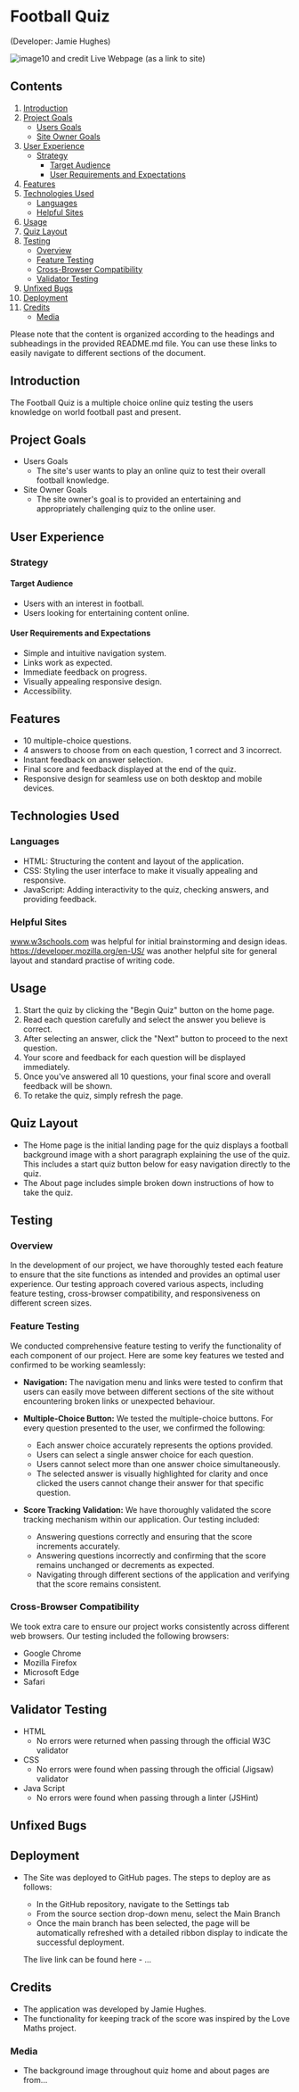 # Football Quiz
(Developer: Jamie Hughes)


![image10](images/readme_image_10.jpeg) and credit
Live Webpage (as a link to site)

## Contents
1. [Introduction](#introduction)
2. [Project Goals](#project-goals)
   - [Users Goals](#users-goals)
   - [Site Owner Goals](#site-owner-goals)
3. [User Experience](#user-experience)
   - [Strategy](#strategy)
     - [Target Audience](#target-audience)
     - [User Requirements and Expectations](#user-requirements-and-expectations)
4. [Features](#features)
5. [Technologies Used](#technologies-used)
   - [Languages](#languages)
   - [Helpful Sites](#helpful-sites)
6. [Usage](#usage)
7. [Quiz Layout](#quiz-layout)
8. [Testing](#testing)
   - [Overview](#overview)
   - [Feature Testing](#feature-testing)
   - [Cross-Browser Compatibility](#cross-browser-compatibility)
   - [Validator Testing](#validator-testing)
9. [Unfixed Bugs](#unfixed-bugs)
10. [Deployment](#deployment)
11. [Credits](#credits)
	- [Media](#media)

Please note that the content is organized according to the headings and subheadings in the provided README.md file. You can use these links to easily navigate to different sections of the document.



## Introduction

The Football Quiz is a multiple choice online quiz testing the users knowledge on world football past and present.

## Project Goals

- Users Goals
	-    The site's user wants to play an online quiz to test their overall football knowledge.
- Site Owner Goals
	-    The site owner's goal is to provided an entertaining and appropriately challenging quiz to the online user.

## User Experience
### Strategy
#### Target Audience
-   Users with an interest in football.
-   Users looking for entertaining content online.

#### User Requirements and Expectations

-   Simple and intuitive navigation system.
-   Links work as expected.
-   Immediate feedback on progress.
-   Visually appealing responsive design.
-   Accessibility.

## Features

-   10 multiple-choice questions.
-   4 answers to choose from on each question, 1 correct and 3 incorrect.
-   Instant feedback on answer selection.
-   Final score and feedback displayed at the end of the quiz.
-   Responsive design for seamless use on both desktop and mobile devices.

## Technologies Used
### Languages
-   HTML: Structuring the content and layout of the application.
-   CSS: Styling the user interface to make it visually appealing and responsive.
-   JavaScript: Adding interactivity to the quiz, checking answers, and providing feedback.
### Helpful Sites
www.w3schools.com was helpful for initial brainstorming and design ideas.
https://developer.mozilla.org/en-US/ was another helpful site for general layout and standard practise of writing code.

## Usage

1.  Start the quiz by clicking the "Begin Quiz" button on the home page.
2.  Read each question carefully and select the answer you believe is correct.
3.  After selecting an answer, click the "Next" button to proceed to the next question.
4.  Your score and feedback for each question will be displayed immediately.
5.  Once you've answered all 10 questions, your final score and overall feedback will be shown.
6.  To retake the quiz, simply refresh the page.

## Quiz Layout

- The Home page is the initial landing page for the quiz displays a football background image with a short paragraph explaining the use of the quiz. This includes a start quiz button below for easy navigation directly to the quiz.
- The About page includes simple broken down instructions of how to take the quiz.

## Testing
### Overview

In the development of our project, we have thoroughly tested each feature to ensure that the site functions as intended and provides an optimal user experience. Our testing approach covered various aspects, including feature testing, cross-browser compatibility, and responsiveness on different screen sizes.

### Feature Testing

We conducted comprehensive feature testing to verify the functionality of each component of our project. Here are some key features we tested and confirmed to be working seamlessly:
    
-   **Navigation:** The navigation menu and links were tested to confirm that users can easily move between different sections of the site without encountering broken links or unexpected behaviour.
-  **Multiple-Choice Button:** We tested the multiple-choice buttons. For every question presented to the user, we confirmed the following:
	-	Each answer choice accurately represents the options provided.
	-	Users can select a single answer choice for each question.
	-	Users cannot select more than one answer choice simultaneously.
	-	The selected answer is visually highlighted for clarity and once clicked the users cannot change their answer for that specific question.
	
- **Score Tracking Validation:** We have thoroughly validated the score tracking mechanism within our application. Our testing included:
	- Answering questions correctly and ensuring that the score increments accurately.
	- Answering questions incorrectly and confirming that the score remains unchanged or decrements as expected.
	- Navigating through different sections of the application and verifying that the score remains consistent.    

### Cross-Browser Compatibility

We took extra care to ensure our project works consistently across different web browsers. Our testing included the following browsers:

-   Google Chrome
-   Mozilla Firefox
-   Microsoft Edge
-   Safari

## Validator Testing
- HTML
	- No errors were returned when passing through the official W3C validator
- CSS
	- No errors were found when passing through the official (Jigsaw) validator
- Java Script
	- No errors were found when passing through a linter (JSHint)

## Unfixed Bugs

## Deployment
- The Site was deployed to GitHub pages. The steps to deploy are as follows:
	- In the GitHub repository, navigate to the Settings tab
	- From the source section drop-down menu, select the Main Branch
	- Once the main branch has been selected, the page will be automatically refreshed with a detailed ribbon display to indicate the successful deployment.
	
	The live link can be found here - ...

## Credits
- The application was developed by Jamie Hughes.
- The functionality for keeping track of the score was inspired by the Love Maths project.

### Media
- The background image throughout quiz home and about pages are from...
